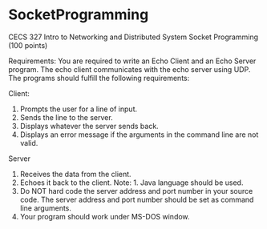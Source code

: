 # SocketProgramming

CECS 327 Intro to Networking and Distributed System
Socket Programming (100 points) 

Requirements: You are required to write an Echo Client and an Echo Server 
program. The echo client communicates with the echo server using UDP. The 
programs should fulfill the following requirements: 

Client: 
1. Prompts the user for a line of input. 
2. Sends the line to the server. 
3. Displays whatever the server sends back. 
4. Displays an error message if the arguments in the command line are not 
valid. 

Server 
1. Receives the data from the client. 
2. Echoes it back to the client. 
Note: 1. Java language should be used. 
2. Do NOT hard code the server address and port number in your source code. 
The server address and port number should be set as command line 
arguments. 
3. Your program should work under MS-DOS window.
